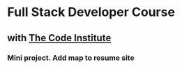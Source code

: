# Full Stack Developer Course

## with [The Code Institute](https://codeinstitute.net/)

### Mini project. Add map to resume site